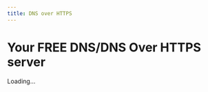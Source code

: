 ```yaml
---
title: DNS over HTTPS
---
```


# Your FREE DNS/DNS Over HTTPS server

<div oc-lazy-load="['https://cdn.frdl.io/@frdl/components/angularjs/api.helper.dns-over-https.js']">	
				 
<div frdl-api-helper-dns-custom="https://dns.api.webfan.de/dns-query">Loading...</div>						 
</div>

